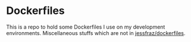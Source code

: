 # Dockerfiles

This is a repo to hold some Dockerfiles I use on my development environments. Miscellaneous stuffs which are not in [jessfraz/dockerfiles](https://github.com/jessfraz/dockerfiles).
